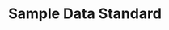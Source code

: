 ---
schema: default
title: Sample Data Standard
coordinator: Michael Bloomberg
notes: A brief description what the standard includes
publishing_entity: 'Entity which publishes the standard. This may be the same as the coordinating entitiy; it may be a standards organization such as ISO, IETF, W3C; or other. Name of organization, country of organization, URL of organization, name of contact, email address of contact'
category:
  - Uncategorized
abbreviations: Abbreviation(s) by which the standard is also known
constraints: 'A set of restrictions or situations which the standard might not address. (For example, Open Contracting isn’t compatible with some procurement laws)'
url: /datastandards/sample-datastandard/
primary_language: Written/Spoken language in which the standard is maintained
supplier_contributers: Number of data suppliers who formally participate in standards development
vendor_contributers: Number of software vendors who formally participate in standards development
consumer_contributers: Number of data consumers who formally participate in standards development
independent_contributers: 'Number of contributors who neither supply nor consume data but participate in standards development (typically advisors, intermediaries, or conveners)'
contributor_activity: Some measure of how often contributors participate in discussions about the standard
estimated_supplier_market: Some measure of how many entities publish data compatible with the standard
estimated_consumer_market: Some measure of how many organizations consume data using the standard
estimated_vendor_market: Some measure of how many vendors provide software which natively supports importing and/or exporting data compatible with the standard
latest_revision: Date of most recent major revision
maturity_level: ''
has_schematics: ''
has_extendable_schematics: ''
has_semantics: ''
has_test_tools: ''
has_sdks: ''
has_certification_mechanism: ''
has_support_resources: ''
is_free_to_use: ''
is_open_to_contribute: ''
has_sample_contract_language: ''
supports_api: ''
supports_bulk_download: ''
has_geospatial_elements: ''
has_temporal_elements: ''
---